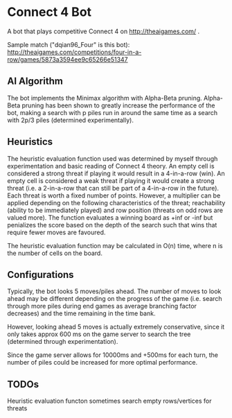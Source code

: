 # Connect 4 Bot

A bot that plays competitive Connect 4 on http://theaigames.com/ .

Sample match ("dqian96_Four" is this bot): http://theaigames.com/competitions/four-in-a-row/games/5873a3594ee9c65266e51347

## AI Algorithm

The bot implements the Minimax algorithm with Alpha-Beta pruning.
Alpha-Beta pruning has been shown to greatly increase the performance of the bot, making a search with p piles
run in around the same time as a search with 2p/3 piles (determined experimentally).


## Heuristics

The heuristic evaluation function used was determined by myself through experimentation and basic
reading of Connect 4 theory. An empty cell is considered a strong threat if playing it would result in a 4-in-a-row (win).
An empty cell is considered a weak threat if playing it would create a strong threat (i.e. a 2-in-a-row that can still
be part of a 4-in-a-row in the future). Each threat is worth a fixed number of points. However, a multiplier
can be applied depending on the following characteristics of the threat; reachability (ability to be immediately played)
and row position (threats on odd rows are valued more). The function evaluates a winning board as +inf or -inf but penializes
the score based on the depth of the search such that wins that require fewer moves are favoured.

The heuristic evaluation function may be calculated in O(n) time, where n is the number of cells on the board.

## Configurations

Typically, the bot looks 5 moves/piles ahead. The number of moves to look ahead may be different depending on the
progress of the game (i.e. search through more piles during end games as average branching factor decreases) and the
time remaining in the time bank.

However, looking ahead 5 moves is actually extremely conservative, since it only takes approx 600 ms on the game server to search the tree
(determined through experimentation).

Since the game server allows for 10000ms and +500ms for each turn, the number of piles could be increased for
more optimal performance.

## TODOs
Heuristic evaluation functon sometimes search empty rows/vertices for threats
